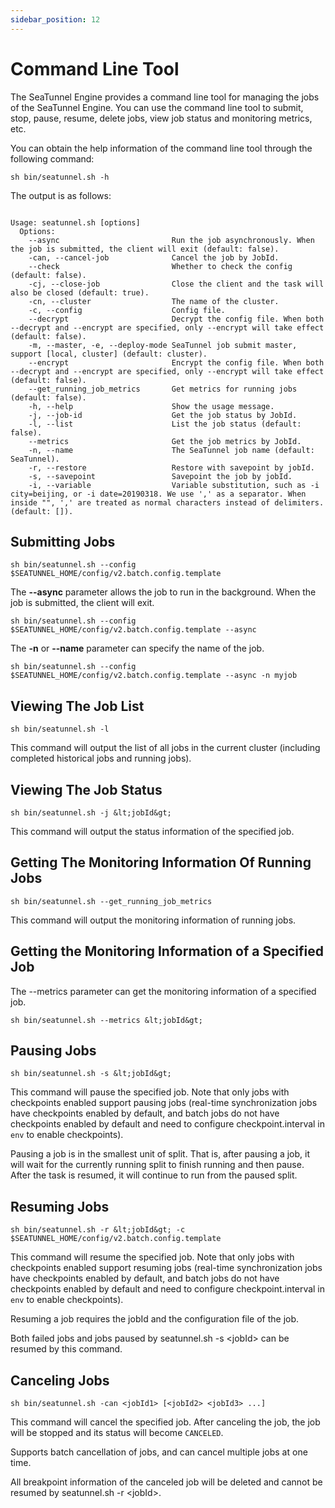 ```yaml
---
sidebar_position: 12
---
```


# Command Line Tool

The SeaTunnel Engine provides a command line tool for managing the jobs of the SeaTunnel Engine. You can use the command line tool to submit, stop, pause, resume, delete jobs, view job status and monitoring metrics, etc.

You can obtain the help information of the command line tool through the following command:

```shell
sh bin/seatunnel.sh -h
```

The output is as follows:

```

Usage: seatunnel.sh [options]
  Options:
    --async                         Run the job asynchronously. When the job is submitted, the client will exit (default: false).
    -can, --cancel-job              Cancel the job by JobId.
    --check                         Whether to check the config (default: false).
    -cj, --close-job                Close the client and the task will also be closed (default: true).
    -cn, --cluster                  The name of the cluster.
    -c, --config                    Config file.
    --decrypt                       Decrypt the config file. When both --decrypt and --encrypt are specified, only --encrypt will take effect (default: false). 
    -m, --master, -e, --deploy-mode SeaTunnel job submit master, support [local, cluster] (default: cluster).
    --encrypt                       Encrypt the config file. When both --decrypt and --encrypt are specified, only --encrypt will take effect (default: false). 
    --get_running_job_metrics       Get metrics for running jobs (default: false).
    -h, --help                      Show the usage message.
    -j, --job-id                    Get the job status by JobId.
    -l, --list                      List the job status (default: false).
    --metrics                       Get the job metrics by JobId.
    -n, --name                      The SeaTunnel job name (default: SeaTunnel).
    -r, --restore                   Restore with savepoint by jobId.
    -s, --savepoint                 Savepoint the job by jobId.
    -i, --variable                  Variable substitution, such as -i city=beijing, or -i date=20190318. We use ',' as a separator. When inside "", ',' are treated as normal characters instead of delimiters. (default: []).

```

## Submitting Jobs

```shell
sh bin/seatunnel.sh --config $SEATUNNEL_HOME/config/v2.batch.config.template
```

The **--async** parameter allows the job to run in the background. When the job is submitted, the client will exit.

```shell
sh bin/seatunnel.sh --config $SEATUNNEL_HOME/config/v2.batch.config.template --async
```

The **-n** or **--name** parameter can specify the name of the job.

```shell
sh bin/seatunnel.sh --config $SEATUNNEL_HOME/config/v2.batch.config.template --async -n myjob
```

## Viewing The Job List

```shell
sh bin/seatunnel.sh -l
```

This command will output the list of all jobs in the current cluster (including completed historical jobs and running jobs).

## Viewing The Job Status

```shell
sh bin/seatunnel.sh -j &lt;jobId&gt;
```

This command will output the status information of the specified job.

## Getting The Monitoring Information Of Running Jobs

```shell
sh bin/seatunnel.sh --get_running_job_metrics
```

This command will output the monitoring information of running jobs.

## Getting the Monitoring Information of a Specified Job

The --metrics parameter can get the monitoring information of a specified job.

```shell
sh bin/seatunnel.sh --metrics &lt;jobId&gt;
```

## Pausing Jobs

```shell
sh bin/seatunnel.sh -s &lt;jobId&gt;
```

This command will pause the specified job. Note that only jobs with checkpoints enabled support pausing jobs (real-time synchronization jobs have checkpoints enabled by default, and batch jobs do not have checkpoints enabled by default and need to configure checkpoint.interval in `env` to enable checkpoints).

Pausing a job is in the smallest unit of split. That is, after pausing a job, it will wait for the currently running split to finish running and then pause. After the task is resumed, it will continue to run from the paused split.

## Resuming Jobs

```shell
sh bin/seatunnel.sh -r &lt;jobId&gt; -c $SEATUNNEL_HOME/config/v2.batch.config.template
```

This command will resume the specified job. Note that only jobs with checkpoints enabled support resuming jobs (real-time synchronization jobs have checkpoints enabled by default, and batch jobs do not have checkpoints enabled by default and need to configure checkpoint.interval in `env` to enable checkpoints).

Resuming a job requires the jobId and the configuration file of the job.

Both failed jobs and jobs paused by seatunnel.sh -s &lt;jobId&gt; can be resumed by this command.

## Canceling Jobs

```shell
sh bin/seatunnel.sh -can <jobId1> [<jobId2> <jobId3> ...]
```

This command will cancel the specified job. After canceling the job, the job will be stopped and its status will become `CANCELED`.

Supports batch cancellation of jobs, and can cancel multiple jobs at one time.

All breakpoint information of the canceled job will be deleted and cannot be resumed by seatunnel.sh -r &lt;jobId&gt;.
